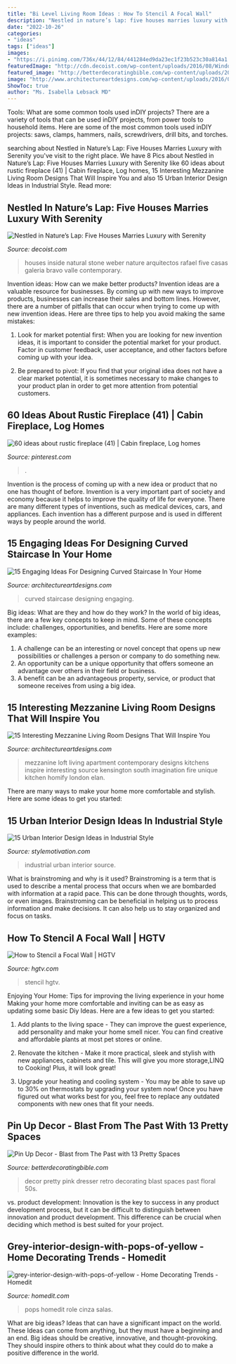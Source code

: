 ```yaml
---
title: "Bi Level Living Room Ideas : How To Stencil A Focal Wall"
description: "Nestled in nature’s lap: five houses marries luxury with serenity"
date: "2022-10-26"
categories:
- "ideas"
tags: ["ideas"]
images:
- "https://i.pinimg.com/736x/44/12/84/441284ed9da23ec1f23b523c30a814a1.jpg"
featuredImage: "http://cdn.decoist.com/wp-content/uploads/2016/08/Window-seat-and-natural-stone-wall-inside-the-tranquil-home.jpg"
featured_image: "http://betterdecoratingbible.com/wp-content/uploads/2013/10/retro-pin-up-girly-room-floral-wallpaper-pink-dresser-50s-style-inteior-decor-design-better-decorating-bible-blog.jpg"
image: "http://www.architectureartdesigns.com/wp-content/uploads/2016/07/11-1-630x461.jpg"
ShowToc: true
author: "Ms. Isabella Lebsack MD"
---
```



Tools: What are some common tools used inDIY projects?
There are a variety of tools that can be used inDIY projects, from power tools to household items. Here are some of the most common tools used inDIY projects: saws, clamps, hammers, nails, screwdrivers, drill bits, and torches.

	

		
searching about Nestled in Nature’s Lap: Five Houses Marries Luxury with Serenity you've visit to the right place. We have 8 Pics about Nestled in Nature’s Lap: Five Houses Marries Luxury with Serenity like 60 ideas about rustic fireplace (41) | Cabin fireplace, Log homes, 15 Interesting Mezzanine Living Room Designs That Will Inspire You and also 15 Urban Interior Design Ideas in Industrial Style. Read more:
		
    
## Nestled In Nature’s Lap: Five Houses Marries Luxury With Serenity

<img loading=lazy src="http://cdn.decoist.com/wp-content/uploads/2016/08/Window-seat-and-natural-stone-wall-inside-the-tranquil-home.jpg" onerror="this.onerror=null;this.src='https://tse2.mm.bing.net/th?id=OIP.X5h58SREIAI2rFKUSI6ELwHaKX&amp;pid=15.1';" alt="Nestled in Nature’s Lap: Five Houses Marries Luxury with Serenity">

_Source: decoist.com_

>houses inside natural stone weber nature arquitectos rafael five casas galeria bravo valle contemporary. 

	

Invention ideas: How can we make better products?
Invention ideas are a valuable resource for businesses. By coming up with new ways to improve products, businesses can increase their sales and bottom lines. However, there are a number of pitfalls that can occur when trying to come up with new invention ideas. Here are three tips to help you avoid making the same mistakes:
1. Look for market potential first: When you are looking for new invention ideas, it is important to consider the potential market for your product. Factor in customer feedback, user acceptance, and other factors before coming up with your idea.

2. Be prepared to pivot: If you find that your original idea does not have a clear market potential, it is sometimes necessary to make changes to your product plan in order to get more attention from potential customers.

    
## 60 Ideas About Rustic Fireplace (41) | Cabin Fireplace, Log Homes

<img loading=lazy src="https://i.pinimg.com/736x/44/12/84/441284ed9da23ec1f23b523c30a814a1.jpg" onerror="this.onerror=null;this.src='https://tse1.mm.bing.net/th?id=OIP.doHuCd7qlmPmgl6SJPeD8gHaLH&amp;pid=15.1';" alt="60 ideas about rustic fireplace (41) | Cabin fireplace, Log homes">

_Source: pinterest.com_

>. 

	

Invention is the process of coming up with a new idea or product that no one has thought of before. Invention is a very important part of society and economy because it helps to improve the quality of life for everyone. There are many different types of inventions, such as medical devices, cars, and appliances. Each invention has a different purpose and is used in different ways by people around the world.

    
## 15 Engaging Ideas For Designing Curved Staircase In Your Home

<img loading=lazy src="http://www.architectureartdesigns.com/wp-content/uploads/2016/03/4-44.jpg" onerror="this.onerror=null;this.src='https://tse3.mm.bing.net/th?id=OIP.5qAWdHMdjnwpREbLm2yyWwHaLS&amp;pid=15.1';" alt="15 Engaging Ideas For Designing Curved Staircase In Your Home">

_Source: architectureartdesigns.com_

>curved staircase designing engaging. 

	

Big ideas: What are they and how do they work?
In the world of big ideas, there are a few key concepts to keep in mind. Some of these concepts include: challenges, opportunities, and benefits. Here are some more examples:
1. A challenge can be an interesting or novel concept that opens up new possibilities or challenges a person or company to do something new. 
2. An opportunity can be a unique opportunity that offers someone an advantage over others in their field or business. 
3. A benefit can be an advantageous property, service, or product that someone receives from using a big idea.

    
## 15 Interesting Mezzanine Living Room Designs That Will Inspire You

<img loading=lazy src="http://www.architectureartdesigns.com/wp-content/uploads/2016/07/11-1-630x461.jpg" onerror="this.onerror=null;this.src='https://tse4.mm.bing.net/th?id=OIP.LCKUUjbTnl2Jhf_CUCXTEwHaFa&amp;pid=15.1';" alt="15 Interesting Mezzanine Living Room Designs That Will Inspire You">

_Source: architectureartdesigns.com_

>mezzanine loft living apartment contemporary designs kitchens inspire interesting source kensington south imagination fire unique kitchen homify london elan. 

	

There are many ways to make your home more comfortable and stylish. Here are some ideas to get you started: 

    
## 15 Urban Interior Design Ideas In Industrial Style

<img loading=lazy src="https://www.stylemotivation.com/wp-content/uploads/2013/12/16-Urban-Interior-Design-Ideas-in-Industrial-Style-12-620x410.jpg" onerror="this.onerror=null;this.src='https://tse1.mm.bing.net/th?id=OIP.-h3EjiTiqjTo5sqak8Wr8QHaE5&amp;pid=15.1';" alt="15 Urban Interior Design Ideas in Industrial Style">

_Source: stylemotivation.com_

>industrial urban interior source. 

	

What is brainstroming and why is it used?
Brainstroming is a term that is used to describe a mental process that occurs when we are bombarded with information at a rapid pace. This can be done through thoughts, words, or even images. Brainstroming can be beneficial in helping us to process information and make decisions. It can also help us to stay organized and focus on tasks.

    
## How To Stencil A Focal Wall | HGTV

<img loading=lazy src="https://hgtvhome.sndimg.com/content/dam/images/hgtv/fullset/2010/10/25/0/Original_Janell-Beals-Stencil-Wall-Beauty_s3x4.jpg.rend.hgtvcom.616.822.suffix/1400951207150.jpeg" onerror="this.onerror=null;this.src='https://tse1.mm.bing.net/th?id=OIP.ottWfIxVKBfgjLV-P5IYOQHaJ4&amp;pid=15.1';" alt="How to Stencil a Focal Wall | HGTV">

_Source: hgtv.com_

>stencil hgtv. 

	

Enjoying Your Home: Tips for improving the living experience in your home
Making your home more comfortable and inviting can be as easy as updating some basic Diy Ideas. Here are a few ideas to get you started:
1. Add plants to the living space - They can improve the guest experience, add personality and make your home smell nicer. You can find creative and affordable plants at most pet stores or online.

2. Renovate the kitchen - Make it more practical, sleek and stylish with new appliances, cabinets and tile. This will give you more storage,LINQ to Cooking! Plus, it will look great!

3. Upgrade your heating and cooling system - You may be able to save up to 30% on thermostats by upgrading your system now! Once you have figured out what works best for you, feel free to replace any outdated components with new ones that fit your needs.

    
## Pin Up Decor - Blast From The Past With 13 Pretty Spaces

<img loading=lazy src="http://betterdecoratingbible.com/wp-content/uploads/2013/10/retro-pin-up-girly-room-floral-wallpaper-pink-dresser-50s-style-inteior-decor-design-better-decorating-bible-blog.jpg" onerror="this.onerror=null;this.src='https://tse1.mm.bing.net/th?id=OIP.i_TE6JdXTUKgvifs3IzyUwHaKj&amp;pid=15.1';" alt="Pin Up Decor - Blast from The Past with 13 Pretty Spaces">

_Source: betterdecoratingbible.com_

>decor pretty pink dresser retro decorating blast spaces past floral 50s. 

	

vs. product development:
Innovation is the key to success in any product development process, but it can be difficult to distinguish between innovation and product development. This difference can be crucial when deciding which method is best suited for your project.

    
## Grey-interior-design-with-pops-of-yellow - Home Decorating Trends - Homedit

<img loading=lazy src="http://cdn.homedit.com/wp-content/uploads/2012/01/grey-interior-design-with-pops-of-yellow-659x1024.jpg" onerror="this.onerror=null;this.src='https://tse1.mm.bing.net/th?id=OIP.xiOxhCzT1JpTkgvXNntCbwHaLg&amp;pid=15.1';" alt="grey-interior-design-with-pops-of-yellow - Home Decorating Trends - Homedit">

_Source: homedit.com_

>pops homedit role cinza salas. 

	

What are big ideas? Ideas that can have a significant impact on the world. These Ideas can come from anything, but they must have a beginning and an end. Big ideas should be creative, innovative, and thought-provoking. They should inspire others to think about what they could do to make a positive difference in the world.

